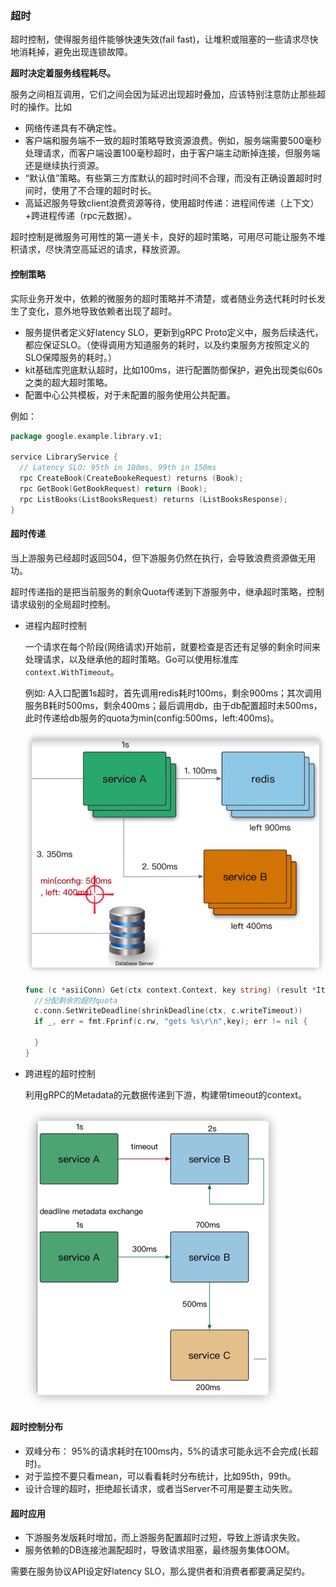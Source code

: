 ### 超时

超时控制，使得服务组件能够快速失效(fail fast)，让堆积或阻塞的一些请求尽快地消耗掉，避免出现连锁故障。

**超时决定着服务线程耗尽。**

服务之间相互调用，它们之间会因为延迟出现超时叠加，应该特别注意防止那些超时的操作。比如

+ 网络传递具有不确定性。
+ 客户端和服务端不一致的超时策略导致资源浪费。例如，服务端需要500毫秒处理请求，而客户端设置100毫秒超时，由于客户端主动断掉连接，但服务端还是继续执行资源。
+ “默认值”策略。有些第三方库默认的超时时间不合理，而没有正确设置超时时间时，使用了不合理的超时时长。
+ 高延迟服务导致client浪费资源等待，使用超时传递：进程间传递（上下文）+跨进程传递（rpc元数据）。

超时控制是微服务可用性的第一道关卡，良好的超时策略，可用尽可能让服务不堆积请求，尽快清空高延迟的请求，释放资源。



#### 控制策略

实际业务开发中，依赖的微服务的超时策略并不清楚，或者随业务迭代耗时时长发生了变化，意外地导致依赖者出现了超时。

+ 服务提供者定义好latency SLO，更新到gRPC Proto定义中，服务后续迭代，都应保证SLO。（使得调用方知道服务的耗时，以及约束服务方按照定义的SLO保障服务的耗时。）
+ kit基础库兜底默认超时，比如100ms，进行配置防御保护，避免出现类似60s之类的超大超时策略。
+ 配置中心公共模板，对于未配置的服务使用公共配置。

例如：

```go
package google.example.library.v1;

service LibraryService {
  // Latency SLO: 95th in 100ms, 99th in 150ms
  rpc CreateBook(CreateBookeRequest) returns (Book);
  rpc GetBook(GetBookRequest) return (Book);
  rpc ListBooks(ListBooksRequest) returns (ListBooksResponse);
}
```

#### 超时传递

当上游服务已经超时返回504，但下游服务仍然在执行，会导致浪费资源做无用功。

超时传递指的是把当前服务的剩余Quota传递到下游服务中，继承超时策略，控制请求级别的全局超时控制。

+ 进程内超时控制

  一个请求在每个阶段(网络请求)开始前，就要检查是否还有足够的剩余时间来处理请求，以及继承他的超时策略。Go可以使用标准库`context.WithTimeout`。

  例如: A入口配置1s超时，首先调用redis耗时100ms，剩余900ms；其次调用服务B耗时500ms，剩余400ms；最后调用db，由于db配置超时未500ms，此时传递给db服务的quota为min(config:500ms，left:400ms)。

  ![image](https://github.com/lecc2cc/microgo/blob/master/images/05-02-timeout-2021-06-01-23.png?raw=true)

  ```go
  func (c *asiiConn) Get(ctx context.Context, key string) (result *Item, err error) {
    //分配剩余的超时quota
    c.conn.SetWriteDeadline(shrinkDeadline(ctx, c.writeTimeout))
    if _, err = fmt.Fprinf(c.rw, "gets %s\r\n",key); err != nil {
      
    }
  }
  ```

+ 跨进程的超时控制

  利用gRPC的Metadata的元数据传递到下游，构建带timeout的context。

  ![image](https://github.com/lecc2cc/microgo/blob/master/images/05-02-timeout-process-2021-06-01-23.png?raw=true)

#### 超时控制分布

+ 双峰分布： 95%的请求耗时在100ms内，5%的请求可能永远不会完成(长超时)。
+ 对于监控不要只看mean，可以看看耗时分布统计，比如95th，99th。
+ 设计合理的超时，拒绝超长请求，或者当Server不可用是要主动失败。

#### 超时应用

+ 下游服务发版耗时增加，而上游服务配置超时过短，导致上游请求失败。
+ 服务依赖的DB连接池漏配超时，导致请求阻塞，最终服务集体OOM。

需要在服务协议API设定好latency SLO，那么提供者和消费者都要满足契约。